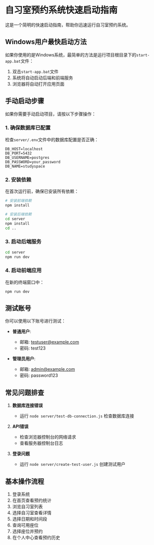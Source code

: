 # 自习室预约系统快速启动指南

这是一个简明的快速启动指南，帮助你迅速运行自习室预约系统。

## Windows用户最快启动方法

如果你使用的是Windows系统，最简单的方法是运行项目根目录下的`start-app.bat`文件：

1. 双击`start-app.bat`文件
2. 系统将自动启动后端和前端服务
3. 浏览器将自动打开应用页面

## 手动启动步骤

如果你需要手动启动项目，请按以下步骤操作：

### 1. 确保数据库已配置

检查`server/.env`文件中的数据库配置是否正确：

```
DB_HOST=localhost
DB_PORT=5432
DB_USERNAME=postgres
DB_PASSWORD=your_password
DB_NAME=studyspace
```

### 2. 安装依赖

在首次运行前，确保已安装所有依赖：

```bash
# 安装前端依赖
npm install

# 安装后端依赖
cd server
npm install
cd ..
```

### 3. 启动后端服务

```bash
cd server
npm run dev
```

### 4. 启动前端应用

在新的终端窗口中：

```bash
npm run dev
```

## 测试账号

你可以使用以下账号进行测试：

- **普通用户**: 
  - 邮箱: testuser@example.com
  - 密码: test123

- **管理员用户**: 
  - 邮箱: admin@example.com
  - 密码: password123

## 常见问题排查

1. **数据库连接错误**
   - 运行 `node server/test-db-connection.js` 检查数据库连接

2. **API错误**
   - 检查浏览器控制台的网络请求
   - 查看服务器控制台日志

3. **登录问题**
   - 运行 `node server/create-test-user.js` 创建测试用户

## 基本操作流程

1. 登录系统
2. 在首页查看预约统计
3. 浏览自习室列表
4. 选择自习室查看详情
5. 选择日期和时间段
6. 查询可用座位
7. 选择座位并预约
8. 在个人中心查看预约历史 